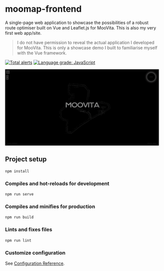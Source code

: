 # moomap-frontend

A single-page web application to showcase the possibilities of a robust route optimiser built on Vue and Leaflet.js for MooVita. This is also my very first web app/site.

> I do not have permission to reveal the actual application I developed for MooVita. This is only a showcase demo I built to familiarise myself with the Vue framework.

[![Total alerts](https://img.shields.io/lgtm/alerts/g/winstxnhdw/moomap-frontend-demo.svg?logo=lgtm&logoWidth=18)](https://lgtm.com/projects/g/winstxnhdw/moomap-frontend-demo/alerts/)
[![Language grade: JavaScript](https://img.shields.io/lgtm/grade/javascript/g/winstxnhdw/moomap-frontend-demo.svg?logo=lgtm&logoWidth=18)](https://lgtm.com/projects/g/winstxnhdw/moomap-frontend-demo/context:javascript)

<div align="center">
	<img src="resources/splashscreen.png" />
</div>

## Project setup

```
npm install
```

### Compiles and hot-reloads for development

```
npm run serve
```

### Compiles and minifies for production

```
npm run build
```

### Lints and fixes files

```
npm run lint
```

### Customize configuration

See [Configuration Reference](https://cli.vuejs.org/config/).
